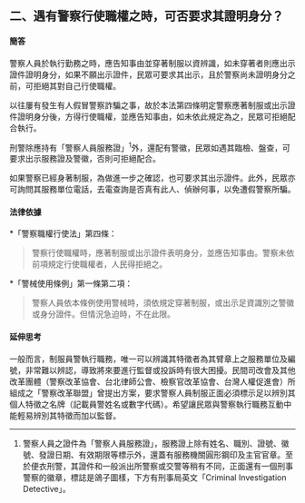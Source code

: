 ## 二、遇有警察行使職權之時，可否要求其證明身分？

#### 簡答

警察人員於執行勤務之時，應告知事由並穿著制服以資辨識，如未穿著者則應出示證件證明身分，如果不願出示證件，民眾可要求其出示，且於警察尚未證明身分之前，可拒絕其對自己行使職權。

以往屢有發生有人假冒警察詐騙之事，故於本法第四條明定警察應著制服或出示證件證明身分後，方得行使職權，並應告知事由，如未依此規定為之，民眾可拒絕配合執行。

刑警除應持有「警察人員服務證」<sup>1</sup>外，還配有警徽，民眾如遇其臨檢、盤查，可要求出示服務證及警徽，否則可拒絕配合。

如果警察已經身著制服，為做進一步之確認，也可要求其出示證件。此外，民眾亦可詢問其服務單位電話，去電查詢是否真有此人、偵辦何事，以免遭假警察所騙。

#### 法律依據

*「警察職權行使法」第四條：

   > 警察行使職權時，應著制服或出示證件表明身分，並應告知事由。警察未依前項規定行使職權者，人民得拒絕之。

*「警械使用條例」第一條第二項：

   > 警察人員依本條例使用警械時，須依規定穿著制服，或出示足資識別之警徽或身分證件。但情況急迫時，不在此限。

#### 延伸思考

一般而言，制服員警執行職務，唯一可以辨識其特徵者為其臂章上之服務單位及編號，非常難以辨認，導致將來要進行監督或投訴時有很大困擾。民間司改會及其他改革團體（警察改革協會、台北律師公會、檢察官改革協會、台灣人權促進會）所組成之「警察改革聯盟」曾提出方案，要求警察人員制服正面必須標示足以辨別其個人特徵之名牌（記載員警姓名或數字代碼）。希望讓民眾與警察執行職務互動中能輕易辨別其特徵而加以監督。

---

1. 警察人員之證件為「警察人員服務證」，服務證上除有姓名、職別、證號、徽號、發證日期、有效期限等標示外，還蓋有服務機關圓形鋼印及主官官章。至於便衣刑警，其證件和一般派出所警察或交警等稍有不同，正面還有一個刑事警察的徽章，標誌是鴿子圖樣，下方有刑事局英文「Criminal Investigation Detective」。